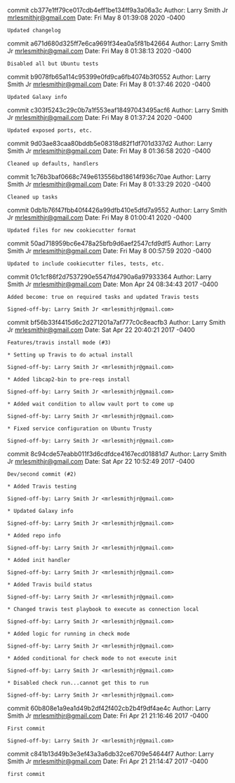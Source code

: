 commit cb377e1ff79ce017cdb4eff1be134ff9a3a06a3c
Author: Larry Smith Jr <mrlesmithjr@gmail.com>
Date:   Fri May 8 01:39:08 2020 -0400

    Updated changelog

commit a671d680d325ff7e6ca9691f34ea0a5f81b42664
Author: Larry Smith Jr <mrlesmithjr@gmail.com>
Date:   Fri May 8 01:38:13 2020 -0400

    Disabled all but Ubuntu tests

commit b9078fb65a114c95399e0fd9ca6fb4074b3f0552
Author: Larry Smith Jr <mrlesmithjr@gmail.com>
Date:   Fri May 8 01:37:46 2020 -0400

    Updated Galaxy info

commit c303f5243c29c0b7a1f553eaf18497043495acf6
Author: Larry Smith Jr <mrlesmithjr@gmail.com>
Date:   Fri May 8 01:37:24 2020 -0400

    Updated exposed ports, etc.

commit 9d03ae83caa80bddb5e08318d82f1df701d337d2
Author: Larry Smith Jr <mrlesmithjr@gmail.com>
Date:   Fri May 8 01:36:58 2020 -0400

    Cleaned up defaults, handlers

commit 1c76b3baf0668c749e613556bd18614f936c70ae
Author: Larry Smith Jr <mrlesmithjr@gmail.com>
Date:   Fri May 8 01:33:29 2020 -0400

    Cleaned up tasks

commit 0db1b76f47fbb40f4426a99dfb410e5dfd7a9552
Author: Larry Smith Jr <mrlesmithjr@gmail.com>
Date:   Fri May 8 01:00:41 2020 -0400

    Updated files for new cookiecutter format

commit 50ad718959bc6e478a25bfb9d6aef2547cfd9df5
Author: Larry Smith Jr <mrlesmithjr@gmail.com>
Date:   Fri May 8 00:57:59 2020 -0400

    Updated to include cookiecutter files, tests, etc.

commit 01c1cf86f2d7537290e5547fd4790a6a97933364
Author: Larry Smith Jr <mrlesmithjr@gmail.com>
Date:   Mon Apr 24 08:34:43 2017 -0400

    Added become: true on required tasks and updated Travis tests
    
    Signed-off-by: Larry Smith Jr <mrlesmithjr@gmail.com>

commit bf56b33f4415d6c2d271201a7af777c0c8eacfb3
Author: Larry Smith Jr <mrlesmithjr@gmail.com>
Date:   Sat Apr 22 20:40:21 2017 -0400

    Features/travis install mode (#3)
    
    * Setting up Travis to do actual install
    
    Signed-off-by: Larry Smith Jr <mrlesmithjr@gmail.com>
    
    * Added libcap2-bin to pre-reqs install
    
    Signed-off-by: Larry Smith Jr <mrlesmithjr@gmail.com>
    
    * Added wait condition to allow vault port to come up
    
    Signed-off-by: Larry Smith Jr <mrlesmithjr@gmail.com>
    
    * Fixed service configuration on Ubuntu Trusty
    
    Signed-off-by: Larry Smith Jr <mrlesmithjr@gmail.com>

commit 8c94cde57eabb011f3d6cdfdce4167ecd01881d7
Author: Larry Smith Jr <mrlesmithjr@gmail.com>
Date:   Sat Apr 22 10:52:49 2017 -0400

    Dev/second commit (#2)
    
    * Added Travis testing
    
    Signed-off-by: Larry Smith Jr <mrlesmithjr@gmail.com>
    
    * Updated Galaxy info
    
    Signed-off-by: Larry Smith Jr <mrlesmithjr@gmail.com>
    
    * Added repo info
    
    Signed-off-by: Larry Smith Jr <mrlesmithjr@gmail.com>
    
    * Added init handler
    
    Signed-off-by: Larry Smith Jr <mrlesmithjr@gmail.com>
    
    * Added Travis build status
    
    Signed-off-by: Larry Smith Jr <mrlesmithjr@gmail.com>
    
    * Changed travis test playbook to execute as connection local
    
    Signed-off-by: Larry Smith Jr <mrlesmithjr@gmail.com>
    
    * Added logic for running in check mode
    
    Signed-off-by: Larry Smith Jr <mrlesmithjr@gmail.com>
    
    * Added conditional for check mode to not execute init
    
    Signed-off-by: Larry Smith Jr <mrlesmithjr@gmail.com>
    
    * Disabled check run...cannot get this to run
    
    Signed-off-by: Larry Smith Jr <mrlesmithjr@gmail.com>

commit 60b808e1a9ea1d49b2df42f402cb2b4f9df4ae4c
Author: Larry Smith Jr <mrlesmithjr@gmail.com>
Date:   Fri Apr 21 21:16:46 2017 -0400

    First commit
    
    Signed-off-by: Larry Smith Jr <mrlesmithjr@gmail.com>

commit c841b13d49b3e3ef43a3a6db32ce6709e54644f7
Author: Larry Smith Jr <mrlesmithjr@gmail.com>
Date:   Fri Apr 21 21:14:47 2017 -0400

    first commit
